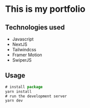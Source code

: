 # This is my portfolio

## Technologies used

- Javascript
- NextJS
- Tailwindcss
- Framer Motion
- SwiperJS

## Usage

```javascript
# install package
yarn install
# run the development server
yarn dev
```
